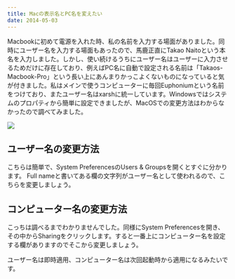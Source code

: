 ```yaml
---
title: Macの表示名とPC名を変えたい
date: 2014-05-03
---
```


Macbookに初めて電源を入れた時、私の名前を入力する場面がありました。同時にユーザー名を入力する場面もあったので、馬鹿正直にTakao Naitoという本名を入力しました。しかし、使い続けるうちにユーザー名はユーザーに入力させるためだけに存在しており、例えばPC名に自動で設定される名前は「Takaos-Macbook-Pro」という長い上にあんまりかっこよくないものになっていると気が付きました。私はメインで使うコンピューターに毎回Euphoniumという名前をつけており、またユーザー名はxarshに統一しています。Windowsではシステムのプロパティから簡単に設定できましたが、MacOSでの変更方法はわからなかったので調べてみました。

![](https://img.xar.sh/14091151562_90ef2b4928_b_d.jpg)

## ユーザー名の変更方法

こちらは簡単で、System PreferencesのUsers & Groupsを開くとすぐに分かります。 Full nameと書いてある欄の文字列がユーザー名として使われるので、こちらを変更しましょう。

## コンピューター名の変更方法

こっちは調べるまでわかりませんでした。同様にSystem Preferencesを開き、その中からSharingをクリックします。すると一番上にコンピューター名を設定する欄がありますのでそこから変更しましょう。

ユーザー名は即時適用、コンピューター名は次回起動時から適用になるみたいです。
